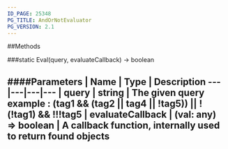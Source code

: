 ```yaml
---
ID_PAGE: 25348
PG_TITLE: AndOrNotEvaluator
PG_VERSION: 2.1
---
```
















##Methods

###static Eval(query, evaluateCallback) &rarr; boolean

####Parameters
 | Name | Type | Description
---|---|---|---
 | query | string | The given query example :  (tag1 &amp;&amp; (tag2 || tag4 || !tag5)) || !(!tag1) &amp;&amp; !!!tag5
 | evaluateCallback | (val: any) =&gt; boolean | A callback function, internally used to return found objects
---
